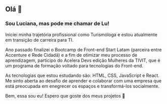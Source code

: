 ## Olá 👋

### Sou Luciana, mas pode me chamar de Lu!

Iniciei minha trajetória profissional como Turismóloga e estou atualmente em transição de carreira para TI.

Ano passado finalizei o Bootcamp de Front-end Start Latam (parceira entre Accenture e Rede Cidadã) e a fim de otimizar meu processo de aprendizagem, participo do Acelera Devs edição Mulheres da TIVIT, que é um programa de formação voltado para tecnologias do Front-end. 

As tecnologias que estou estudando são: HTML, CSS, JavaScript e React. Me sinto aberta ao desafio de aprender e colaborar com uma empresa que está preocupada em enegrecer os espaços e transformá-los socialmente.

Bem, essa sou eu! Espero que goste dos meus projetos 🤗



